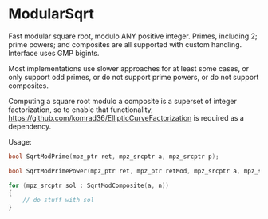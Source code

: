 # ModularSqrt
Fast modular square root, modulo ANY positive integer. Primes, including 2; prime powers; and composites are all supported with custom handling. Interface uses GMP bigints.

Most implementations use slower approaches for at least some cases, or only support odd primes, or do not support prime powers, or do not support composites.

Computing a square root modulo a composite is a superset of integer factorization, so to enable that functionality, https://github.com/komrad36/EllipticCurveFactorization is required as a dependency.

Usage:

```cpp
bool SqrtModPrime(mpz_ptr ret, mpz_srcptr a, mpz_srcptr p);
```

```cpp
bool SqrtModPrimePower(mpz_ptr ret, mpz_ptr retMod, mpz_srcptr a, mpz_srcptr p, uint64_t k);
```

```cpp
for (mpz_srcptr sol : SqrtModComposite(a, n))
{
    // do stuff with sol
}
```
